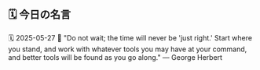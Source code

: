 ## 🗓️ 今日の名言

<!--START_SECTION:quote-->
🗓️ 2025-05-27
💬 "Do not wait; the time will never be 'just right.' Start where you stand, and work with whatever tools you may have at your command, and better tools will be found as you go along." — George Herbert
<!--END_SECTION:quote-->

